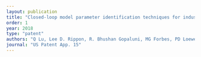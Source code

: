 ```yaml
---
layout: publication
title: "Closed-loop model parameter identification techniques for industrial model-based process controllers"
order: 1
year: 2018
type: "patent"
authors: "Q Lu, Lee D. Rippon, R. Bhushan Gopaluni, MG Forbes, PD Loewen, JU Backstrom, Guy A. Dumont"
journal: "US Patent App. 15"
---
```

